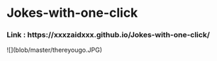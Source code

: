# Jokes-with-one-click

<h3>Link : https://xxxzaidxxx.github.io/Jokes-with-one-click/</h3>
![](blob/master/thereyougo.JPG)
